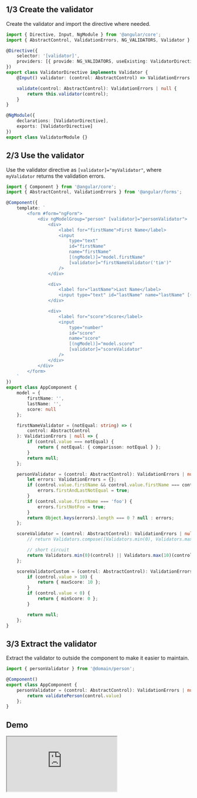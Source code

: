 ## 1/3 Create the validator

Create the validator and import the directive where needed.

```ts:validator.module.ts
import { Directive, Input, NgModule } from '@angular/core';
import { AbstractControl, ValidationErrors, NG_VALIDATORS, Validator } from '@angular/forms';

@Directive({
	selector: '[validator]',
	providers: [{ provide: NG_VALIDATORS, useExisting: ValidatorDirective, multi: true }]
})
export class ValidatorDirective implements Validator {
	@Input() validator: (control: AbstractControl) => ValidationErrors | null;

	validate(control: AbstractControl): ValidationErrors | null {
		return this.validator(control);
	}
}

@NgModule({
	declarations: [ValidatorDirective],
	exports: [ValidatorDirective]
})
export class ValidatorModule {}
```

## 2/3 Use the validator

Use the validator directive as `[validator]="myValidator"`, where `myValidator` returns the validation errors.

```ts:app.component.ts
import { Component } from '@angular/core';
import { AbstractControl, ValidationErrors } from '@angular/forms';

@Component({
	template: `
		<form #form="ngForm">
			<div ngModelGroup="person" [validator]="personValidator">
				<div>
					<label for="firstName">First Name</label>
					<input
						type="text"
						id="firstName"
						name="firstName"
						[(ngModel)]="model.firstName"
						[validator]="firstNameValidator('tim')"
					/>
				</div>

				<div>
					<label for="lastName">Last Name</label>
					<input type="text" id="lastName" name="lastName" [(ngModel)]="model.lastName" />
				</div>

				<div>
					<label for="score">Score</label>
					<input
						type="number"
						id="score"
						name="score"
						[(ngModel)]="model.score"
						[validator]="scoreValidator"
					/>
				</div>
			</div>
		</form>
	`
})
export class AppComponent {
	model = {
		firstName: '',
		lastName: '',
		score: null
	};

	firstNameValidator = (notEqual: string) => (
		control: AbstractControl
	): ValidationErrors | null => {
		if (control.value === notEqual) {
			return { notEqual: { comparisson: notEqual } };
		}
		return null;
	};

	personValidator = (control: AbstractControl): ValidationErrors | null => {
		let errors: ValidationErrors = {};
		if (control.value.firstName && control.value.firstName === control.value.lastName) {
			errors.firstAndLastNotEqual = true;
		}
		if (control.value.firstName === 'foo') {
			errors.firstNotFoo = true;
		}
		return Object.keys(errors).length === 0 ? null : errors;
	};

	scoreValidator = (control: AbstractControl): ValidationErrors | null => {
		// return Validators.compose([Validators.min(0), Validators.max(10)])(control);

		// short circuit
		return Validators.min(0)(control) || Validators.max(10)(control);
	};

	scoreValidatorCustom = (control: AbstractControl): ValidationErrors | null => {
		if (control.value > 10) {
			return { maxScore: 10 };
		}
		if (control.value < 0) {
			return { minScore: 0 };
		}

		return null;
	};
}
```

## 3/3 Extract the validator

Extract the validator to outside the component to make it easier to maintain.

```ts{5-7}:app.component.ts
import { personValidator } from '@domain/person';

@Component()
export class AppComponent {
	personValidator = (control: AbstractControl): ValidationErrors | null => {
		return validatePerson(control.value)
	};
}
```

## Demo

<iframe
	src="https://stackblitz.com/edit/angular-ivy-54k3yq?ctl=1&embed=1&file=src/app/app.component.ts"
	title="angular-validator-example"
></iframe>
